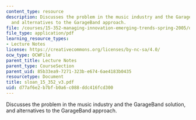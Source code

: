 ```yaml
---
content_type: resource
description: Discusses the problem in the music industry and the GarageBand solution,
  and alternatives to the GarageBand approach.
file: /courses/15-352-managing-innovation-emerging-trends-spring-2005/d77af6e2b7bfb0a6c088ddc416fcd300_sloan_15_352_v3.pdf
file_type: application/pdf
learning_resource_types:
- Lecture Notes
license: https://creativecommons.org/licenses/by-nc-sa/4.0/
ocw_type: OCWFile
parent_title: Lecture Notes
parent_type: CourseSection
parent_uid: 85b33ea9-7271-323b-e674-6ae4183b0435
resourcetype: Document
title: sloan_15_352_v3.pdf
uid: d77af6e2-b7bf-b0a6-c088-ddc416fcd300
---
```

Discusses the problem in the music industry and the GarageBand solution, and alternatives to the GarageBand approach.